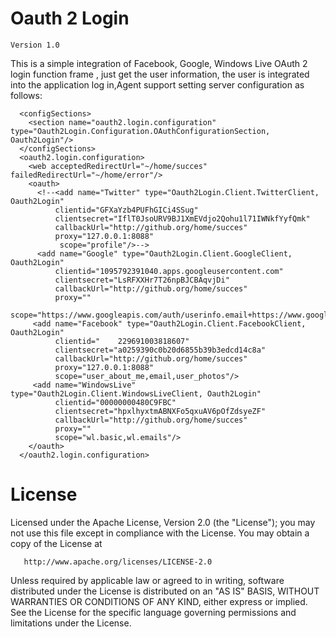 Oauth 2 Login 
====================================================
	Version 1.0
	
	
This is a simple integration of Facebook, Google, Windows Live OAuth 2 login function frame , just get the user information, the user is integrated into the application log in,Agent support setting server configuration as follows:


```  
  <configSections>
    <section name="oauth2.login.configuration" type="Oauth2Login.Configuration.OAuthConfigurationSection, Oauth2Login"/>
  </configSections>
  <oauth2.login.configuration>
    <web acceptedRedirectUrl="~/home/succes" failedRedirectUrl="~/home/error"/>
    <oauth>
	  <!--<add name="Twitter" type="Oauth2Login.Client.TwitterClient, Oauth2Login"
          clientid="GFXaYzb4PUFhGICi4SSug"
          clientsecret="IflT0JsoURV9BJ1XmEVdjo2Qohu1l71IWNkfYyfQmk"
          callbackUrl="http://github.org/home/succes"
          proxy="127.0.0.1:8088"
           scope="profile"/>-->
      <add name="Google" type="Oauth2Login.Client.GoogleClient, Oauth2Login"
          clientid="1095792391040.apps.googleusercontent.com"
          clientsecret="LsRFXXHr7T26npBJCBAqvjDi"
          callbackUrl="http://github.org/home/succes"
          proxy=""
          scope="https://www.googleapis.com/auth/userinfo.email+https://www.googleapis.com/auth/userinfo.profile"/>
     <add name="Facebook" type="Oauth2Login.Client.FacebookClient, Oauth2Login"
          clientid="	229691003818607"
          clientsecret="a0259390c0b20d6855b39b3edcd14c8a"
          callbackUrl="http://github.org/home/succes"
          proxy="127.0.0.1:8088"
          scope="user_about_me,email,user_photos"/>
     <add name="WindowsLive" type="Oauth2Login.Client.WindowsLiveClient, Oauth2Login"
          clientid="00000000480C9FBC"
          clientsecret="hpxlhyxtmABNXFo5qxuAV6pOfZdsyeZF"
          callbackUrl="http://github.org/home/succes"
          proxy=""
          scope="wl.basic,wl.emails"/>   
    </oauth>
  </oauth2.login.configuration>
``` 


License
======================================
 
 
   Licensed under the Apache License, Version 2.0 (the "License");
   you may not use this file except in compliance with the License.
   You may obtain a copy of the License at

       http://www.apache.org/licenses/LICENSE-2.0

   Unless required by applicable law or agreed to in writing, software
   distributed under the License is distributed on an "AS IS" BASIS,
   WITHOUT WARRANTIES OR CONDITIONS OF ANY KIND, either express or implied.
   See the License for the specific language governing permissions and
   limitations under the License.<br/><br/>